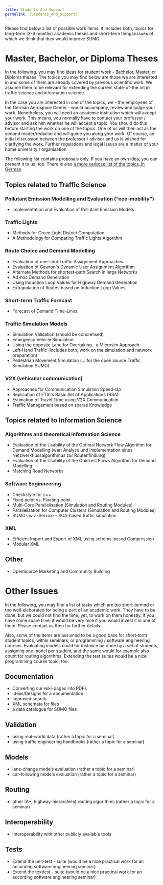 ```yaml
---
title: Students And Support
permalink: /Students_And_Support/
---
```


Please find below a list of possible work items. It includes both, topics for long-term (3-6 months) academic theses and short-term things/issues of which we think that they would improve SUMO.

Master, Bachelor, or Diploma Theses
===================================

In the following, you may find ideas for student work - Bachelor, Master, or Diploma theses. The topics you may find below are those we are interested in and some of them are already covered by previous scientific work. We assume them to be relevant for extending the current state-of-the art in traffic science and information science.

In the case you are interested in one of the topics, we - the employees of the German Aerospace Center - would accompany, review and judge your work. Nonetheless, you will need an academic institution which will accept your work. This means, you normally have to contact your professor / advisor and ask him whether he will accept a topic. You should do this before starting the work on one of the topics. One of us will then act as the second reader/redactor and will guide you along your work. Of course, an initial discussion between the professor / advisor and us is wished for clarifying the work. Further regulations and legal issues are a matter of your home university / organisation.

The following list contains proposals only. If you have an own idea, you can present it to us, too. There is also [a more verbose list of the topics, in German](/DiplomStudArb "wikilink").

Topics related to Traffic Science
---------------------------------

### Pollutant Emission Modelling and Evaluation (“eco-mobility”)

-   Implementation and Evaluation of Pollutant Emission Models

### Traffic Lights

-   Methods for Green Light District Computation
-   A Methodology for Comparing Traffic Lights Algorithm

### Route Choice and Demand Modelling

-   Evaluation of one-shot Traffic Assignment Approaches
-   Evaluation of Gawron's Dynamic User Assignment Algorithm
-   Alternate Methods for shortest-path Search in large Networks
-   Ad-hoc Demand Generation
-   Using Induction Loop Values for Highway Demand Generation
-   Extrapolation of Routes based on Induction Loop Values

### Short-term Traffic Forecast

-   Forecast of Demand Time-Lines

### Traffic Simulation Models

-   Simulation Validation (should be concretised)
-   Emergency Vehicle Simulation
-   Using the opposite Lane for Overtaking - a Microsim Approach
-   Left-Hand Traffic (includes both, work on the simulation and network preparation)
-   Pedestrian Movement Simulation (... for the open source Traffic Simulation SUMO)

### V2X (vehicular communication)

-   Approaches for Communication Simulation Speed-Up
-   Replication of ETSI's Basic Set of Applications (BSA)
-   Estimation of Travel Time using V2X Communication
-   Traffic Management based on sparse Knowledge

Topics related to Information Science
-------------------------------------

### Algorithms and theoretical Information Science

-   Evaluation of the Usability of the Optimal Network Flow Algorithm for Demand Modelling (war: Analyse und Implementation eines Netzwerkflussalgorithmus zur Routenfindung)
-   Evaluation of the Usability of the Quickest Flows Algorithm for Demand Modelling
-   Matching Road Networks

### Software Enginneering

-   Checkstyle for c++
-   Fixed point vs. Floating point
-   Multi-Core Parallelisation (Simulation and Routing Modules)
-   Parallelisation for Computer Clusters (Simulation and Routing Modules)
-   SUMO-as-a-Service – SOA-based traffic simulation

### XML

-   Efficient Import and Export of XML using schema-based Compression
-   Modular XML

Other
-----

-   OpenSource Marketing and Community Building

Other Issues
============

In the following, you may find a list of tasks which are too short-termed or too well-elaborated for being a part of an academic work. They have to be done, but we could not find the time, yet, to work on them honestly. If you have some spare time, it would be very nice if you would invest it in one of them. Please contact us then for further details.

Also, some of the items are assumed to be a good base for short-term student topics, within seminars, or programming / software engineering courses. Evaluating models could for instance be done by a set of students, assigning one model per student, and the same would for example also count for routing algorithms. Extending the test suites would be a nice programming course topic, too.

Documentation
-------------

-   Converting our wiki-pages into PDFs
-   Ideas/Designs for a documentation
-   Improved search
-   XML schemata for files
-   a data catalogue for SUMO files

Validation
----------

-   using real-world data (rather a topic for a seminar)
-   using traffic engineering handbooks (rather a topic for a seminar)

Models
------

-   lane-change models evaluation (rather a topic for a seminar)
-   car-following models evaluation (rather a topic for a seminar)

Routing
-------

-   other (A\*, highway-hierarchies) routing algorithms (rather a topic for a seminar)

Interoperability
----------------

-   interoperability with other publicly available tools

Tests
-----

-   Extend the unit-test - suite (would be a nice practical work for an according software engineering seminar)
-   Extend the texttest - suite (would be a nice practical work for an according software engineering seminar)
